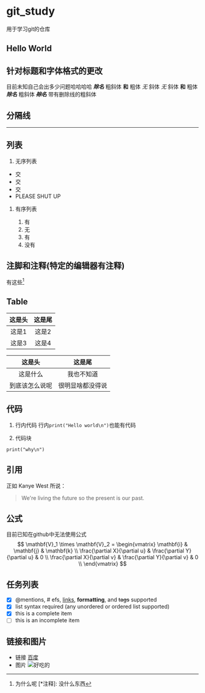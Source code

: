 # git_study

用于学习git的仓库

## Hello World

## 针对标题和字体格式的更改

目前未知自己会出多少问题哈哈哈哈
___除名___     粗斜体
__和__         粗体
_无_           斜体
*无*           斜体
**和**         粗体
***除名***     粗斜体
**~~*除名*~~** 带有删除线的粗斜体

## 分隔线

* * *

## 列表

1. 无序列表

* 交
* 交
* 交
* PLEASE SHUT UP

1. 有序列表

    1. 有
    2. 无
    3. 有
    4. 没有

## 注脚和注释(特定的编辑器有注释)

有这些[^1]
<!--注释一下: 注脚会自动放在最后面-->
[^1]: 为什么呢
[*注释]: 没什么东西

## Table

|这是头|这是尾|
|:-----:|:------:|
|这是1|这是2|
|这是3|这是4|

这是头|这是尾
:-----:|:---:
这是什么|我也不知道
到底该怎么说呢|很明显啥都没得说

## 代码

1. 行内代码
    行内`print("Hello world\n")`也能有代码

2. 代码块

```python{.line-numbers highlight=1}
print("why\n")
```

## 引用

正如 Kanye West 所说：

> We're living the future so
> the present is our past.

## 公式

目前已知在github中无法使用公式
$$
\mathbf{V}_1 \times \mathbf{V}_2 =  \begin{vmatrix} 
\mathbf{i} & \mathbf{j} & \mathbf{k} \\
\frac{\partial X}{\partial u} &  \frac{\partial Y}{\partial u} & 0 \\
\frac{\partial X}{\partial v} &  \frac{\partial Y}{\partial v} & 0 \\
\end{vmatrix}
$$

## 任务列表

* [x] @mentions, # efs, [links](https://www.baidu.com), **formatting**, and ~~tags~~ supported
* [x] list syntax required (any unordered or ordered list supported)
* [x] this is a complete item
* [ ] this is an incomplete item

## 链接和图片

* 链接
    [百度](https://www.baidu.com)
* 图片
    ![好吃的](https://images.pexels.com/photos/3604314/pexels-photo-3604314.jpeg?auto=compress&cs=tinysrgb&dpr=1&w=500)